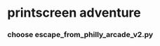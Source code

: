 # printscreen adventure
### choose escape_from_philly_arcade_v2.py
```~$ python3 printscreen_adventure.py

